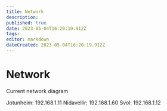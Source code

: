 ```yaml
---
title: Network
description: 
published: true
date: 2023-05-04T16:20:19.912Z
tags: 
editor: markdown
dateCreated: 2023-05-04T16:20:19.912Z
---
```


# Network
Current network diagram

Jotunheim: 192.168.1.11
Nidavellir: 192.168.1.60
Svol: 192.168.1.12
<Image>